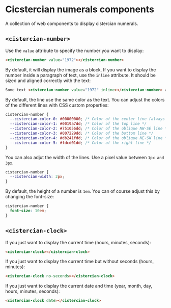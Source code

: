 # Cicstercian numerals components

A collection of web components to display cistercian numerals.

## `<cistercian-number>`

Use the `value` attribute to specify the number you want to display:

```html
<cistercian-number value="1972"></cistercian-number>
```

By default, it will display the image as a block.
If you want to display the number inside a paragraph of text, use the `inline` attribute. It should be sized and aligned correctly with the text:

```html
Some text <cistercian-number value="1972" inline></cistercian-number> around the number.
```

By default, the line use the same color as the text.
You can adjust the colors of the different lines with CSS custom properties:

```css
cistercian-number {
  --cistercian-color-0: #00000000; /* Color of the center line (always displayed) */
  --cistercian-color-1: #0019a7dd; /* Color of the top line */
  --cistercian-color-2: #751056dd; /* Color of the oblique NW-SE line */
  --cistercian-color-3: #007229dd; /* Color of the bottom line */
  --cistercian-color-4: #db241fdd; /* Color of the oblique NE-SW line */
  --cistercian-color-5: #fdcd01dd; /* Color of the right line */
}
```

You can also adjut the width of the lines.
Use a pixel value between `1px and 3px`.

```css
cistercian-number {
  --cistercian-width: 2px;
}
```

By default, the height of a number is `1em`.
You can of course adjust this by changing the font-size:

```css
cistercian-number {
  font-size: 10em;
}
```

## `<cistercian-clock>`

If you just want to display the current time (hours, minutes, seconds):

```html
<cistercian-clock></cistercian-clock>
```

If you just want to display the current time but without seconds (hours, minutes):

```html
<cistercian-clock no-seconds></cistercian-clock>
```

If you just want to display the current date and time (year, month, day, hours, minutes, seconds):

```html
<cistercian-clock date></cistercian-clock>
```
